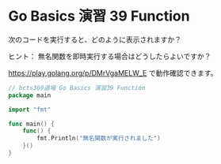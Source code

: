 # Go Basics 演習 39 Function

次のコードを実行すると、どのように表示されますか？

ヒント： 無名関数を即時実行する場合はどうしたらよいですか？

https://play.golang.org/p/DMrVgaMELW_E で動作確認できます。

```go
// bcts369道場 Go Basics 演習39 Function
package main

import "fmt"

func main() {
	func() {
		fmt.Println("無名関数が実行されました")
	}()
}
```
